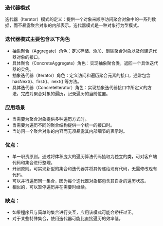 ### 迭代器模式

迭代器（Iterator）模式的定义：提供一个对象来顺序访问聚合对象中的一系列数据，而不暴露聚合对象的内部表示。迭代器模式是一种对象行为型模式。

### 迭代器模式主要包含以下角色

* 抽象聚合（Aggregate）角色：定义存储、添加、删除聚合对象以及创建迭代器对象的接口。
* 具体聚合（ConcreteAggregate）角色：实现抽象聚合类，返回一个具体迭代器的实例。
* 抽象迭代器（Iterator）角色：定义访问和遍历聚合元素的接口，通常包含 hasNext()、first()、next() 等方法。
* 具体迭代器（Concretelterator）角色：实现抽象迭代器接口中所定义的方法，完成对聚合对象的遍历，记录遍历的当前位置。

### 应用场景

* 当需要为聚合对象提供多种遍历方式时。
* 当需要为遍历不同的聚合结构提供一个统一的接口时。
* 当访问一个聚合对象的内容而无须暴露其内部细节的表示时。

### 优点：

* 单一职责原则。通过将体积庞大的遍历算法代码抽取为独立的类，可对客户端代码和集合进行整理。
* 开闭原则。可实现新型的集合和迭代器并将其传递给现有代码，无需修改现有代码。
* 可以并行遍历同一集合，因为每个迭代器对象都包含其自身的遍历状态。
* 相似的，可以暂停遍历并在需要时继续。

### 缺点：

* 如果程序只与简单的集合进行交互，应用该模式可能会矫枉过正。
* 对于某些特殊集合，使用迭代器可能比直接遍历的效率低。
